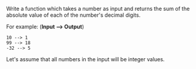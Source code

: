 Write a function which takes a number as input and returns the sum of the absolute value of each of the number's decimal digits.  

For example: (**Input --> Output**)

```
10 --> 1
99 --> 18
-32 --> 5
```

Let's assume that all numbers in the input will be integer values.

